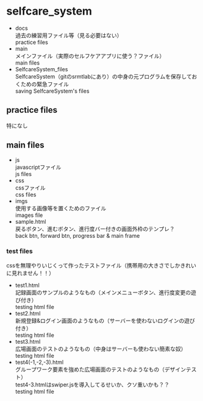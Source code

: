 # selfcare_system
- docs  
過去の練習用ファイル等（見る必要はない）  
practice files  
- main  
メインファイル（実際のセルフケアアプリに使う？ファイル）  
main files  
- SelfcareSystem_files  
SelfcareSystem（gitのsrmtlabにあり）の中身の元プログラムを保存しておくための緊急ファイル  
saving SelfcareSystem's files  
## practice files
特になし  
## main files
- js  
javascriptファイル  
js files  
- css  
cssファイル  
css files  
- imgs  
使用する画像等を置くためのファイル  
images file  
- sample.html  
戻るボタン、進むボタン、進行度バー付きの画面外枠のテンプレ？  
back btn, forward btn, progress bar & main frame  
### test files
cssを無理やりいじくって作ったテストファイル（携帯用の大きさでしかきれいに見れません！！）  
- test1.html  
記録画面のサンプルのようなもの（メインメニューボタン、進行度変更の遊び付き）  
testing html file  
- test2.html  
新規登録&ログイン画面のようなもの（サーバーを使わないログインの遊び付き）  
testing html file  
- test3.html  
広場画面のテストのようなもの（中身はサーバーも使わない簡素な奴）  
testing html file  
- test4(-1,-2,-3).html  
グループワーク要素を強めた広場画面のテストのようなもの（デザインテスト）  
test4-3.htmlはswiper.jsを導入してるせいか、クソ重いかも？？  
testing html file
